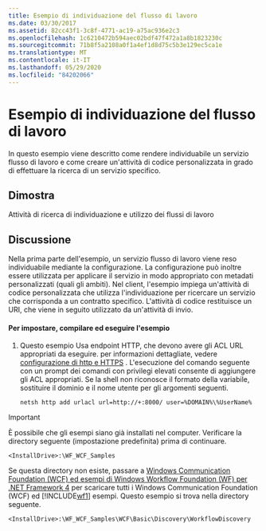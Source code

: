 ```yaml
---
title: Esempio di individuazione del flusso di lavoro
ms.date: 03/30/2017
ms.assetid: 82cc43f1-3c8f-4771-ac19-a75ac936e2c3
ms.openlocfilehash: 1c6210472b594aec02bdf47f472a1a8b1823230c
ms.sourcegitcommit: 71b8f5a2108a0f1a4ef1d8d75c5b3e129ec5ca1e
ms.translationtype: MT
ms.contentlocale: it-IT
ms.lasthandoff: 05/29/2020
ms.locfileid: "84202066"
---
```

# <a name="workflow-discovery-sample"></a>Esempio di individuazione del flusso di lavoro
In questo esempio viene descritto come rendere individuabile un servizio flusso di lavoro e come creare un'attività di codice personalizzata in grado di effettuare la ricerca di un servizio specifico.  
  
## <a name="demonstrates"></a>Dimostra  
 Attività di ricerca di individuazione e utilizzo dei flussi di lavoro  
  
## <a name="discussion"></a>Discussione  
 Nella prima parte dell'esempio, un servizio flusso di lavoro viene reso individuabile mediante la configurazione. La configurazione può inoltre essere utilizzata per applicare il servizio in modo appropriato con metadati personalizzati (quali gli ambiti). Nel client, l'esempio impiega un'attività di codice personalizzata che utilizza l'individuazione per ricercare un servizio che corrisponda a un contratto specifico. L'attività di codice restituisce un URI, che viene in seguito utilizzato da un'attività di invio.  
  
#### <a name="to-set-up-build-and-run-the-sample"></a>Per impostare, compilare ed eseguire l'esempio  
  
1. Questo esempio Usa endpoint HTTP, che devono avere gli ACL URL appropriati da eseguire. per informazioni dettagliate, vedere [configurazione di http e HTTPS](../feature-details/configuring-http-and-https.md) . L'esecuzione del comando seguente con un prompt dei comandi con privilegi elevati consente di aggiungere gli ACL appropriati. Se la shell non riconosce il formato della variabile, sostituire il dominio e il nome utente per gli argomenti seguenti.  
  
    `netsh http add urlacl url=http://+:8000/ user=%DOMAIN%\%UserName%`
  
> [!IMPORTANT]
> È possibile che gli esempi siano già installati nel computer. Verificare la directory seguente (impostazione predefinita) prima di continuare.  
>
> `<InstallDrive>:\WF_WCF_Samples`  
>
> Se questa directory non esiste, passare a [Windows Communication Foundation (WCF) ed esempi di Windows Workflow Foundation (WF) per .NET Framework 4](https://www.microsoft.com/download/details.aspx?id=21459) per scaricare tutti i Windows Communication Foundation (WCF) ed [!INCLUDE[wf1](../../../../includes/wf1-md.md)] esempi. Questo esempio si trova nella directory seguente.  
>
> `<InstallDrive>:\WF_WCF_Samples\WCF\Basic\Discovery\WorkflowDiscovery`
